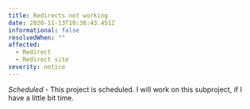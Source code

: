 ```yaml
---
title: Redirects not working
date: 2020-11-13T10:38:43.451Z
informational: false
resolvedWhen: ""
affected:
  - Redirect
  - Redirect site
severity: notice
---
```

*Scheduled -* This project is scheduled. I will work on this subproject, if I have a little bit time.